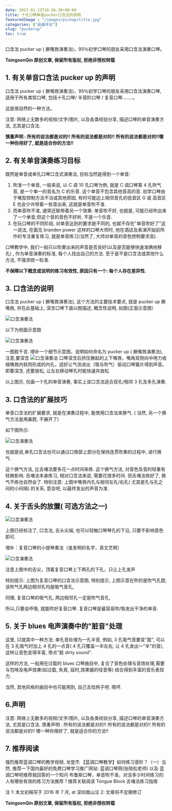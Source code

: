```yaml
---
date: 2017-01-12T16:56:36+08:00
title: 十孔口琴单音pucker口含法的说明
featuredImage : "/images/pickup/title.jpg"
categories: ["品鉴评论"]
slug: "puckerup"
toc: true
---
```


口含法 pucker up ( 撅嘴唇演奏法)，95％初学口琴的朋友采用口含法演奏口琴。

<!--more-->

**TsingsonQin 原创文章, 保留所有版权, 拒绝非授权转载**

## 1. 有关单音口含法 pucker up 的声明

口含法 pucker up ( 撅嘴唇演奏法)，95％初学口琴的朋友采用口含法演奏口琴, 适用于所有类型口琴, 包括十孔口琴/ 半音阶口琴 / 复音口琴........。

这是很自然的一种方法。

注意: 网络上无数多的视频/文字/图片, 以及各类经验分享, 描述口琴的单音演奏方法, 尤其是口含法.

**慎重声明 : 所有的说法都是对的!! 所有的说法都是对的!! 所有的说法都是对的!!哪一种你用好了, 就是适合你的方法!!**

## 2. 有关单音演奏练习目标

既然是单音或单孔口琴口含式演奏法, 目标当然是得到一个单音:

1.  吹准一个单音, 一般来说, 以 C 调 10 孔口琴为例, 就是 C 调口琴第 4 孔吹气音, 是一个单一的音名为 C 的乐音. 这个单音不包含其他音高的音. 初学口琴由于嘴型控制方法不当或其他原因, 有时可能边上相邻音孔的低音区 G 或 高音区 E 也会少许带着一些音出来, 这就是单音吹不准.
2.  而单音吹不准, 通常还联带着另一个效果: 单音吹不好, 也就是, 可能已经吹出来了一个单音,但这个音的音色不好听, 不是一个乐音.
3.  在玩口琴的不同阶段, 对单音达到的要求是不同的, 也就不存在"单音吹好了"这一说法, 在面见 branden power 这样的口琴大师时, 他在酒店及表演开始前所作的专注重复练习, 就是单音练习(当然了, 大师对单音的音色控制要求高).

口琴教学中, 我们一般只以吹奏出来的声音是否良好(以及是否能够快速准确地移孔) , 作为单音演奏的标准, 每个人找出自己的方法. 至于是不是口含法或其他什么方法, 不强求统一标准.

**不保障以下概念或说明的练习有效性, 原因只有一个: 每个人存在差异性.**

## 3. 口含法的说明

口含法 pucker up ( 撅嘴唇演奏法), 这个方法的主要技术要点, 就是 pucker up 撅嘴唇, 并在此基础上, 深含口琴下面以图描述, 概念性说明, 如图(正面示意图）

<img  class="responsive-img"  src="/images/pickup/0001.jpg" alt="口含演奏法">

以下为侧面示意图

<img  class="responsive-img"  src="/images/pickup/0002.jpg" alt="口含演奏法">

一图胜千言. 增补一个细节示意图，说明如何命名为 pucker up ( 撅嘴唇演奏法),注意,要深含
<img  class="responsive-img"  src="/images/pickup/0003.jpg" alt="口含演奏法">
口琴深含后挤压撅起的上下嘴唇，嘴角双侧向中用力收缩嘴唇内软肉形成的内孔，适好让气流进出（吸与吹气）驱动口琴簧片得到声音。 即要深含, 还要放松, 让左右移动琴孔时能快速并放松

以上图示, 仅画一个孔的单音演奏, 事实上该口含法适合双孔/相邻 3 孔及多孔演奏.

## 3. 口含法的扩展技巧

单音口含法的扩展要求, 就是在演奏过程中, 能使用口含法来换气. ( 当然, 另一个换气方法是用鼻腔, 不展开了)

如下图所示:

<img  class="responsive-img"  src="/images/pickup/0004.jpg" alt="口含演奏法">

也就是说,单孔口含法也可以通过口唇部上部分在保持连贯吹奏的过程中, 进行换气.

这个换气方法, 比舌堵法要多花一点时间来练.
这个换气方法, 对音色及音的轻重有轻微影响.
舌堵法本身练习, 相对口含法来说, 需要花很多时间. 但舌堵法练好了, 换气不练也自然会了.
特别注意: 上图中嘴唇内孔与相邻左孔/右孔( 尤其是孔与孔之间的小间隔) 的关系, 意会吧, 以最终发出的声音为准.

## 4. 关于舌头的放置( 可选方法之一)

<img  class="responsive-img"  src="/images/pickup/0004.jpg" alt="口含演奏法">

上图已经标注了, 口含法, 舌头尖端, 也可以轻触口琴琴孔的下沿, 只要不影响音色即可.

増补：复音口琴的小提琴奏法（谁发明的名字，真文艺啊）

<img  class="responsive-img"  src="/images/pickup/0005.jpg" alt="口含演奏法">

注意上图中的舌尖，顶着复音口琴上下两孔的下孔，只让上孔发声

特别提示: 上图为复音口琴的口含法示意图, 特别提示, 上图示意在吹的是吹气孔腔, 该吹气孔两边相邻孔均是吸气音孔,

同理, 复音口琴的吸气孔, 两边相邻孔一定是吹气音孔,

所以,只要会呼吸, 就能吹好复音口琴. 复音口琴是最容易吹/吸发出干净的单音.

## 5. 关于 blues 电声演奏中的"脏音"处理

这里, 只提其中一种方法: 单孔音处理为一孔半音, 例如, 3 孔吸气音要变"脏", 可以在 3 孔吸气时加上 4 孔的一点音( 4 孔只覆盖一半左右, 让 4 孔发出一"半"的音), 这样让音色变得丰富, 带点"脏 dirty sound".

这样的方法, 一般用在过载的 blues 口琴曲目中, 复合了音色处理与音效处理,需要与包咪及电声效果(如过载, 失真, 延时,效果器的哇音等) 结合得到丰富的音乐表现力.

当然, 其他风格的曲目中也可能用到, 自己去找例子吧. 嗯哼.

## 6.声明

注意: 网络上无数多的视频/文字/图片, 以及各类经验分享, 描述口琴的单音演奏方法, 尤其是口含法. 慎重声明 : 所有的说法都是对的!! 所有的说法都是对的!! 所有的说法都是对的!! 哪一种你用好了, 就是适合你的方法!!

## 7. 推荐阅读

强烈推荐蓝调口琴的教学视频, 龙登杰 【蓝调口琴教学】如何练习音阶？（一）当然, 推荐一下国内最好的免费口琴学习推广网站: 蓝调口琴网(张晓松老师) 以及 蓝调口琴吧推荐我回答的一个知问 布鲁斯口琴，单音吹不准，对没多少时间练习的人有哪些有效的练习方法推荐？推荐关联阅读 Tongue Block 舌堵法练习指南

注 1: 本文初稿写于 2016 年 7 月, at 深圳南山注 2: 文章将不定期修订

**TsingsonQin 原创文章, 保留所有版权, 拒绝非授权转载**
